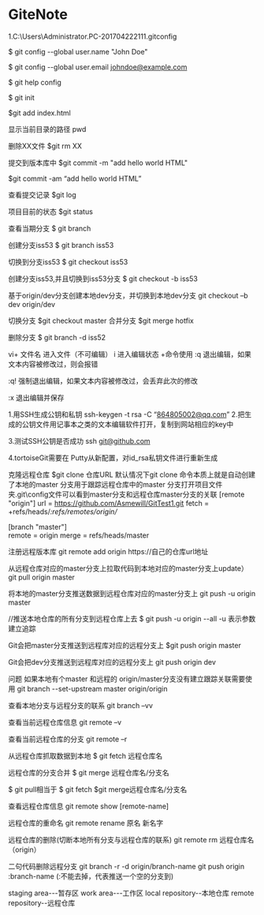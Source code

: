 # GiteNote
1.C:\Users\Administrator.PC-201704222111\.gitconfig

$ git config --global user.name "John Doe"

$ git config --global user.email johndoe@example.com

$ git help config

$ git init   

$git add index.html 

显示当前目录的路径
pwd  
       
删除XX文件
$git rm XX        

提交到版本库中 
$git commit -m "add hello world HTML" 

$git commit -am “add hello world HTML”  


查看提交记录
$git log

项目目前的状态
$git status 

查看当期分支
$ git branch 

创建分支iss53
$ git branch iss53

切换到分支iss53
$ git checkout iss53

创建分支iss53,并且切换到iss53分支
$ git checkout -b iss53


基于origin/dev分支创建本地dev分支，并切换到本地dev分支
git checkout  –b dev origin/dev


切换分支
$git checkout master
合并分支
$git merge hotfix

删除分支
$ git branch -d iss52

vi+ 文件名   进入文件（不可编辑）
i 进入编辑状态
+命令使用
:q 退出编辑，如果文本内容被修改过，则会报错

:q! 强制退出编辑，如果文本内容被修改过，会丢弃此次的修改

:x 退出编辑并保存


1.用SSH生成公钥和私钥
ssh-keygen -t rsa -C “864805002@qq.com”
2.把生成的公钥文件用记事本之类的文本编辑软件打开，复制到网站相应的key中
 


3.测试SSH公钥是否成功
ssh git@github.com

4.tortoiseGit需要在 Putty从新配置，对id_rsa私钥文件进行重新生成



克隆远程仓库
$git clone 仓库URL
默认情况下git clone 命令本质上就是自动创建了本地的master 分支用于跟踪远程仓库中的master 分支打开项目文件夹\.git\config文件可以看到master分支和远程仓库master分支的关联
[remote "origin"]
url = https://github.com/Asmewill/GitTest1.git
fetch = +refs/heads/*:refs/remotes/origin/*

[branch "master"]	
remote = origin
merge = refs/heads/master






注册远程版本库
git remote add origin  https://自己的仓库url地址

从远程仓库对应的master分支上拉取代码到本地对应的master分支上update）
git pull origin master

将本地的master分支推送数据到远程仓库对应的master分支上
git push  -u  origin master

//推送本地仓库的所有分支到远程仓库上去
$ git push -u origin --all
-u 表示参数建立追踪


Git会把master分支推送到远程库对应的远程分支上
$git push origin master


Git会把dev分支推送到远程库对应的远程分支上
git push origin dev



问题 如果本地有个master 和远程的 origin/master分支没有建立跟踪关联需要使用
git branch --set-upstream master origin/origin



查看本地分支与远程分支的联系
git branch –vv


查看当前远程仓库信息
git remote –v

查看当前远程仓库的分支
git remote –r

从远程仓库抓取数据到本地
$ git fetch 远程仓库名

远程仓库的分支合并
$ git merge 远程仓库名/分支名


$ git pull相当于
$ git fetch
$git merge远程仓库名/分支名


查看远程仓库信息
git remote show [remote-name]

远程仓库的重命名
git remote rename 原名 新名字

远程仓库的删除(切断本地所有分支与远程仓库的联系)
git remote rm 远程仓库名（origin）

二句代码删除远程分支
git branch -r -d origin/branch-name 
git push origin :branch-name   (:不能去掉，代表推送一个空的分支到)




staging area---暂存区
work area---工作区
local repository--本地仓库
remote repository--远程仓库

